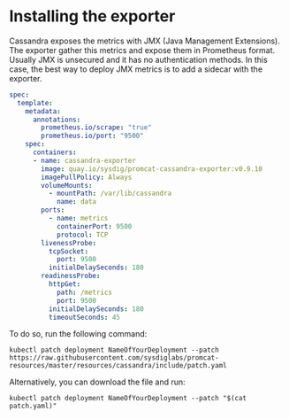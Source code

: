 # Installing the exporter
Cassandra exposes the metrics with JMX (Java Management Extensions). The exporter gather this metrics and expose them in Prometheus format. Usually JMX is unsecured and it has no authentication methods. In this case, the best way to deploy JMX metrics is to add a sidecar with the exporter.

```yaml
spec:
  template:
    metadata:
      annotations:
        prometheus.io/scrape: "true"
        prometheus.io/port: "9500"
    spec:
      containers:
      - name: cassandra-exporter
        image: quay.io/sysdig/promcat-cassandra-exporter:v0.9.10
        imagePullPolicy: Always
        volumeMounts:
          - mountPath: /var/lib/cassandra
            name: data
        ports:
          - name: metrics
            containerPort: 9500
            protocol: TCP
        livenessProbe:
          tcpSocket:
            port: 9500
          initialDelaySeconds: 180
        readinessProbe:
          httpGet:
            path: /metrics
            port: 9500
          initialDelaySeconds: 180
          timeoutSeconds: 45
```

To do so, run the following command:

```
kubectl patch deployment NameOfYourDeployment --patch https://raw.githubusercontent.com/sysdiglabs/promcat-resources/master/resources/cassandra/include/patch.yaml
```

Alternatively, you can download the file and run:

```
kubectl patch deployment NameOfYourDeployment --patch "$(cat patch.yaml)"
```
